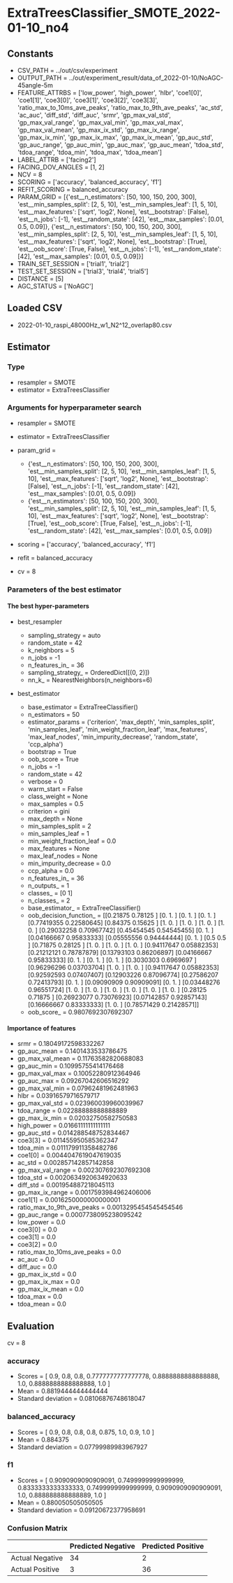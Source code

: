 # ExtraTreesClassifier_SMOTE_2022-01-10_no4
## Constants
- CSV_PATH = ../out/csv/experiment
- OUTPUT_PATH = ../out/experiment_result/data_of_2022-01-10/NoAGC-45angle-5m
- FEATURE_ATTRBS = ['low_power', 'high_power', 'hlbr', 'coe1[0]', 'coe1[1]', 'coe3[0]', 'coe3[1]', 'coe3[2]', 'coe3[3]', 'ratio_max_to_10ms_ave_peaks', 'ratio_max_to_9th_ave_peaks', 'ac_std', 'ac_auc', 'diff_std', 'diff_auc', 'srmr', 'gp_max_val_std', 'gp_max_val_range', 'gp_max_val_min', 'gp_max_val_max', 'gp_max_val_mean', 'gp_max_ix_std', 'gp_max_ix_range', 'gp_max_ix_min', 'gp_max_ix_max', 'gp_max_ix_mean', 'gp_auc_std', 'gp_auc_range', 'gp_auc_min', 'gp_auc_max', 'gp_auc_mean', 'tdoa_std', 'tdoa_range', 'tdoa_min', 'tdoa_max', 'tdoa_mean']
- LABEL_ATTRB = ['facing2']
- FACING_DOV_ANGLES = [1, 2]
- NCV = 8
- SCORING = ['accuracy', 'balanced_accuracy', 'f1']
- REFIT_SCORING = balanced_accuracy
- PARAM_GRID = [{'est__n_estimators': [50, 100, 150, 200, 300], 'est__min_samples_split': [2, 5, 10], 'est__min_samples_leaf': [1, 5, 10], 'est__max_features': ['sqrt', 'log2', None], 'est__bootstrap': [False], 'est__n_jobs': [-1], 'est__random_state': [42], 'est__max_samples': [0.01, 0.5, 0.09]}, {'est__n_estimators': [50, 100, 150, 200, 300], 'est__min_samples_split': [2, 5, 10], 'est__min_samples_leaf': [1, 5, 10], 'est__max_features': ['sqrt', 'log2', None], 'est__bootstrap': [True], 'est__oob_score': [True, False], 'est__n_jobs': [-1], 'est__random_state': [42], 'est__max_samples': [0.01, 0.5, 0.09]}]
- TRAIN_SET_SESSION = ['trial1', 'trial2']
- TEST_SET_SESSION = ['trial3', 'trial4', 'trial5']
- DISTANCE = [5]
- AGC_STATUS = ['NoAGC']

## Loaded CSV
- 2022-01-10_raspi_48000Hz_w1_N2^12_overlap80.csv

## Estimator
### Type
- resampler = SMOTE
- estimator = ExtraTreesClassifier

### Arguments for hyperparameter search
- resampler = SMOTE
- estimator = ExtraTreesClassifier
- param_grid = 
	- {'est__n_estimators': [50, 100, 150, 200, 300], 'est__min_samples_split': [2, 5, 10], 'est__min_samples_leaf': [1, 5, 10], 'est__max_features': ['sqrt', 'log2', None], 'est__bootstrap': [False], 'est__n_jobs': [-1], 'est__random_state': [42], 'est__max_samples': [0.01, 0.5, 0.09]}
	- {'est__n_estimators': [50, 100, 150, 200, 300], 'est__min_samples_split': [2, 5, 10], 'est__min_samples_leaf': [1, 5, 10], 'est__max_features': ['sqrt', 'log2', None], 'est__bootstrap': [True], 'est__oob_score': [True, False], 'est__n_jobs': [-1], 'est__random_state': [42], 'est__max_samples': [0.01, 0.5, 0.09]}

- scoring = ['accuracy', 'balanced_accuracy', 'f1']
- refit = balanced_accuracy
- cv = 8

### Parameters of the best estimator
#### The best hyper-parameters
- best_resampler
	- sampling_strategy = auto
	- random_state = 42
	- k_neighbors = 5
	- n_jobs = -1
	- n_features_in_ = 36
	- sampling_strategy_ = OrderedDict([(0, 2)])
	- nn_k_ = NearestNeighbors(n_neighbors=6)

- best_estimator
	- base_estimator = ExtraTreeClassifier()
	- n_estimators = 50
	- estimator_params = ('criterion', 'max_depth', 'min_samples_split', 'min_samples_leaf', 'min_weight_fraction_leaf', 'max_features', 'max_leaf_nodes', 'min_impurity_decrease', 'random_state', 'ccp_alpha')
	- bootstrap = True
	- oob_score = True
	- n_jobs = -1
	- random_state = 42
	- verbose = 0
	- warm_start = False
	- class_weight = None
	- max_samples = 0.5
	- criterion = gini
	- max_depth = None
	- min_samples_split = 2
	- min_samples_leaf = 1
	- min_weight_fraction_leaf = 0.0
	- max_features = None
	- max_leaf_nodes = None
	- min_impurity_decrease = 0.0
	- ccp_alpha = 0.0
	- n_features_in_ = 36
	- n_outputs_ = 1
	- classes_ = [0 1]
	- n_classes_ = 2
	- base_estimator_ = ExtraTreeClassifier()
	- oob_decision_function_ = [[0.21875    0.78125   ]
 [0.         1.        ]
 [0.         1.        ]
 [0.         1.        ]
 [0.77419355 0.22580645]
 [0.84375    0.15625   ]
 [1.         0.        ]
 [1.         0.        ]
 [1.         0.        ]
 [1.         0.        ]
 [0.29032258 0.70967742]
 [0.45454545 0.54545455]
 [0.         1.        ]
 [0.04166667 0.95833333]
 [0.05555556 0.94444444]
 [0.         1.        ]
 [0.5        0.5       ]
 [0.71875    0.28125   ]
 [1.         0.        ]
 [1.         0.        ]
 [1.         0.        ]
 [0.94117647 0.05882353]
 [0.21212121 0.78787879]
 [0.13793103 0.86206897]
 [0.04166667 0.95833333]
 [0.         1.        ]
 [0.         1.        ]
 [0.         1.        ]
 [0.3030303  0.6969697 ]
 [0.96296296 0.03703704]
 [1.         0.        ]
 [1.         0.        ]
 [0.94117647 0.05882353]
 [0.92592593 0.07407407]
 [0.12903226 0.87096774]
 [0.27586207 0.72413793]
 [0.         1.        ]
 [0.09090909 0.90909091]
 [0.         1.        ]
 [0.03448276 0.96551724]
 [1.         0.        ]
 [1.         0.        ]
 [1.         0.        ]
 [1.         0.        ]
 [1.         0.        ]
 [1.         0.        ]
 [0.28125    0.71875   ]
 [0.26923077 0.73076923]
 [0.07142857 0.92857143]
 [0.16666667 0.83333333]
 [1.         0.        ]
 [0.78571429 0.21428571]]
	- oob_score_ = 0.9807692307692307

#### Importance of features
- srmr = 0.18049172598332267
- gp_auc_mean = 0.1401433533786475
- gp_max_val_mean = 0.11763582820688083
- gp_auc_min = 0.10995755414176468
- gp_max_val_max = 0.10052280912364946
- gp_auc_max = 0.09267042606516292
- gp_max_val_min = 0.07962481962481963
- hlbr = 0.03916579716579717
- gp_max_val_std = 0.023960039960039967
- tdoa_range = 0.02288888888888889
- gp_max_ix_min = 0.02032750582750583
- high_power = 0.01661111111111111
- gp_auc_std = 0.014288548752834467
- coe3[3] = 0.011455950585362347
- tdoa_min = 0.011179911358482786
- coe1[0] = 0.0044047619047619035
- ac_std = 0.002857142857142858
- gp_max_val_range = 0.002307692307692308
- tdoa_std = 0.0020634920634920633
- diff_std = 0.001954887218045113
- gp_max_ix_range = 0.0017593984962406006
- coe1[1] = 0.0016250000000000001
- ratio_max_to_9th_ave_peaks = 0.0013295454545454546
- gp_auc_range = 0.0007738095238095242
- low_power = 0.0
- coe3[0] = 0.0
- coe3[1] = 0.0
- coe3[2] = 0.0
- ratio_max_to_10ms_ave_peaks = 0.0
- ac_auc = 0.0
- diff_auc = 0.0
- gp_max_ix_std = 0.0
- gp_max_ix_max = 0.0
- gp_max_ix_mean = 0.0
- tdoa_max = 0.0
- tdoa_mean = 0.0

## Evaluation
cv = 8
### accuracy
- Scores = [ 0.9, 0.8, 0.8, 0.7777777777777778, 0.8888888888888888, 1.0, 0.8888888888888888, 1.0 ]
- Mean = 0.8819444444444444
- Standard deviation = 0.08106876748618047

### balanced_accuracy
- Scores = [ 0.9, 0.8, 0.8, 0.8, 0.875, 1.0, 0.9, 1.0 ]
- Mean = 0.884375
- Standard deviation = 0.07799989983967927

### f1
- Scores = [ 0.9090909090909091, 0.7499999999999999, 0.8333333333333333, 0.7499999999999999, 0.9090909090909091, 1.0, 0.888888888888889, 1.0 ]
- Mean = 0.880050505050505
- Standard deviation = 0.09120672377958691

### Confusion Matrix
|  | Predicted Negative | Predicted Positive |
| --- | --- | --- |
| Actual Negative | 34 | 2 |
| Actual Positive | 3 | 36 |

      